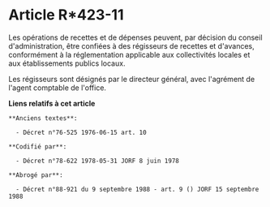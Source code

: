 # Article R*423-11

Les opérations de recettes et de dépenses peuvent, par décision du conseil d'administration, être confiées à des régisseurs
de recettes et d'avances, conformément à la réglementation applicable aux collectivités locales et aux établissements publics
locaux.

Les régisseurs sont désignés par le directeur général, avec l'agrément de l'agent comptable de l'office.

**Liens relatifs à cet article**

	**Anciens textes**:

	  - Décret n°76-525 1976-06-15 art. 10

	**Codifié par**:

	  - Décret n°78-622 1978-05-31 JORF 8 juin 1978

	**Abrogé par**:

	  - Décret n°88-921 du 9 septembre 1988 - art. 9 () JORF 15 septembre 1988
